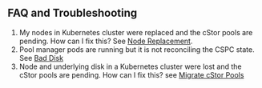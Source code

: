 ## FAQ and Troubleshooting

1. My nodes in Kubernetes cluster were replaced and the cStor pools are pending. How can I fix this? See [Node Replacement](migrate_pool_by_migrating_disks.md).
2. Pool manager pods are running but it is not reconciling the CSPC state. See [Bad Disk](pool_operations_hung.md)
3. Node and underlying disk in a Kubernetes cluster were lost and the cStor pools are pending. How can I fix this? see [Migrate cStor Pools](../troubleshooting/migrate_cstor_pools.md)
